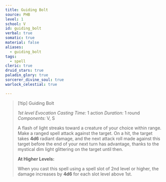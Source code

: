 ```yaml
---
title: Guiding Bolt
source: PHB
level: 1
school: V
id: guiding_bolt
verbal: true
somatic: true
material: false
aliases:
  - guiding_bolt
tags:
  - spell
cleric: true
druid_stars: true
paladin_glory: true
sorcerer_divine_soul: true
warlock_celestial: true

---
```

>[!tip] Guiding Bolt
>
> *1st level Evocation*
> *Casting Time:* 1 action
> *Duration:* 1 round
> *Components:* V, S
>
>A flash of light streaks toward a creature of your choice within range. Make a ranged spell attack against the target. On a hit, the target takes **4d6** radiant damage, and the next attack roll made against this target before the end of your next turn has advantage, thanks to the mystical dim light glittering on the target until then.
>
>**At Higher Levels:**
>
>When you cast this spell using a spell slot of 2nd level or higher, the damage increases by **4d6** for each slot level above 1st.
>


